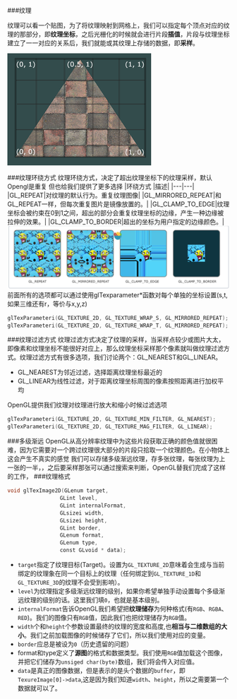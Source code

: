 ###纹理

纹理可以看一个贴图，为了将纹理映射到网格上，我们可以指定每个顶点对应的纹理的那部分，即**纹理坐标**，之后光栅化的时候就会进行片段**插值**，片段与纹理坐标建立了一一对应的关系后，我们就能或其纹理上存储的数据，即**采样**。

![纹理](pic/tex_coords.png)

###纹理环绕方式
纹理环绕方式，决定了超出纹理坐标下的纹理采样，默认Opengl是重复
但也给我们提供了更多选择
|环绕方式 |描述| 
|---|---|
|GL_REPEAT|对纹理的默认行为。重复纹理图像|
|GL_MIRRORED_REPEAT|和GL_REPEAT一样，但每次重复图片是镜像放置的。|
|GL_CLAMP_TO_EDGE|纹理坐标会被约束在0到1之间，超出的部分会重复纹理坐标的边缘，产生一种边缘被拉伸的效果。|
|GL_CLAMP_TO_BORDER|超出的坐标为用户指定的边缘颜色。|
![](pic/01.png)
前面所有的选项都可以通过使用glTexparameter*函数对每个单独的坐标设置(s,t,如果三维还有r，等价与x,y,z)
```c++
glTexParameteri(GL_TEXTURE_2D, GL_TEXTURE_WRAP_S, GL_MIRRORED_REPEAT);
glTexParameteri(GL_TEXTURE_2D, GL_TEXTURE_WRAP_T, GL_MIRRORED_REPEAT);
```
###纹理过滤方式
纹理过滤方式决定了纹理的采样，当采样点较少或图片大太，即像素和纹理坐标不能很好对应上，那么纹理坐标采样那个像素就叫做纹理过滤方式。纹理过滤方式有很多选项，我们讨论两个：GL_NEAREST和GL_LINEAR。
+ GL_NEAREST为邻近过滤，选择距离纹理坐标最近的
+ GL_LINEAR为线性过滤，对于距离纹理坐标周围的像素按照距离进行加权平均  

OpenGL提供我们纹理对纹理进行放大和缩小时候过滤选项
```c++
glTexParameteri(GL_TEXTURE_2D, GL_TEXTURE_MIN_FILTER, GL_NEAREST);
glTexParameteri(GL_TEXTURE_2D, GL_TEXTURE_MAG_FILTER, GL_LINEAR);
```
###多级渐远
OpenGL从高分辨率纹理中为这些片段获取正确的颜色值就很困难，因为它需要对一个跨过纹理很大部分的片段只拾取一个纹理颜色。在小物体上这会产生不真实的感觉
我们可以存储多级渐远纹理，存多张纹理，每张纹理为上一张的一半，，之后要采样那张可以通过搜索来判断，OpenGL替我们完成了这样的工作，
###纹理格式
```c++
void glTexImage2D(GLenum target,
　　　　　　　　　　GLint level,
　　　　　　　　　　GLint internalFormat,
　　　　　　　　　　GLsizei width,
　　　　　　　　　　GLsizei height,
　　　　　　　　　　GLint border,
　　　　　　　　　　GLenum format,
　　　　　　　　　　GLenum type,
　　　　　　　　　　const GLvoid * data);
```
+ `target`指定了纹理目标(Target)。设置为`GL_TEXTURE_2D`意味着会生成与当前绑定的纹理象在同一个目标上的纹理（任何绑定到`GL_TEXTURE_1D`和`GL_TEXTURE_3D`的纹理不会受到影响）。
+ `level`为纹理指定多级渐远纹理的级别，如果你希望单独手动设置每个多级渐远纹理的级别的话。这里我们填`0`，也就是基本级别。
+ `internalFormat`告诉OpenGL我们希望把**纹理储存**为何种格式(有`RGB`、`RGBA`、`RED`)。我们的图像只有`RGB`值，因此我们也把纹理储存为`RGB`值。
+ `width`个和`height`个参数设置最终的纹理的宽度和高度,也**相当与二维数组的大小**。我们之前加载图像的时候储存了它们，所以我们使用对应的变量。
+ `border`应总是被设为`0`（历史遗留的问题）
+ format和type定义了**源图**的格式和数据类型。我们使用`RGB`值加载这个图像，并把它们储存为`unsiged char(byte)`数组，我们将会传入对应值。
+ `data`是真正的图像数据，但是表示的是头个数据的`buffer`，即`TexureImage[0]->data`,这是因为我们知道`width`、`height`，所以之需要第一个数据就可以了。